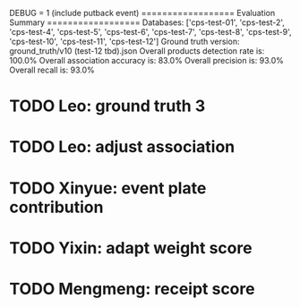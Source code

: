 DEBUG = 1 (include putback event)
================== Evaluation Summary ==================
Databases:  ['cps-test-01', 'cps-test-2', 'cps-test-4', 'cps-test-5', 'cps-test-6', 'cps-test-7', 'cps-test-8', 'cps-test-9', 'cps-test-10', 'cps-test-11', 'cps-test-12']
Ground truth version:  ground_truth/v10 (test-12 tbd).json
Overall products detection rate is: 100.0%
Overall association accuracy is: 83.0%
Overall precision is: 93.0%
Overall recall is: 93.0%

# TODO Leo: ground truth 3
# TODO Leo: adjust association
# TODO Xinyue: event plate contribution
# TODO Yixin: adapt weight score
# TODO Mengmeng: receipt score